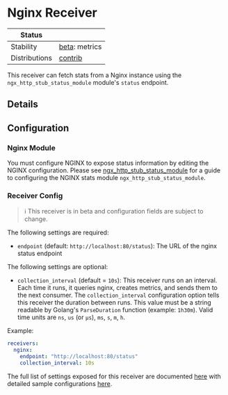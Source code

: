 # Nginx Receiver

<!-- status autogenerated section -->
| Status        |           |
| ------------- |-----------|
| Stability     | [beta]: metrics   |
| Distributions | [contrib] |

[beta]: https://github.com/open-telemetry/opentelemetry-collector#beta
[contrib]: https://github.com/open-telemetry/opentelemetry-collector-releases/tree/main/distributions/otelcol-contrib
<!-- end autogenerated section -->

This receiver can fetch stats from a Nginx instance using the `ngx_http_stub_status_module` module's `status` endpoint.

## Details

## Configuration

### Nginx Module
You must configure NGINX to expose status information by editing the NGINX
configuration.  Please see
[ngx_http_stub_status_module](http://nginx.org/en/docs/http/ngx_http_stub_status_module.html)
for a guide to configuring the NGINX stats module `ngx_http_stub_status_module`.

### Receiver Config

> :information_source: This receiver is in beta and configuration fields are subject to change.

The following settings are required:

- `endpoint` (default: `http://localhost:80/status`): The URL of the nginx status endpoint

The following settings are optional:

- `collection_interval` (default = `10s`): This receiver runs on an interval.
Each time it runs, it queries nginx, creates metrics, and sends them to the
next consumer. The `collection_interval` configuration option tells this
receiver the duration between runs. This value must be a string readable by
Golang's `ParseDuration` function (example: `1h30m`). Valid time units are
`ns`, `us` (or `µs`), `ms`, `s`, `m`, `h`.

Example:

```yaml
receivers:
  nginx:
    endpoint: "http://localhost:80/status"
    collection_interval: 10s
```

The full list of settings exposed for this receiver are documented [here](./config.go)
with detailed sample configurations [here](./testdata/config.yaml).

